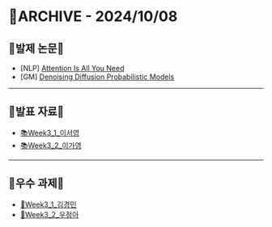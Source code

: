 # 📁ARCHIVE - 2024/10/08

## 💚발제 논문💚  
- [NLP] [Attention Is All You Need](https://arxiv.org/pdf/1706.03762)
- [GM] [Denoising Diffusion Probabilistic Models](https://arxiv.org/abs/2006.11239)
---

## 💚발표 자료💚
- [📚Week3_1_이서영](https://github.com/user-attachments/files/17286569/Week3_1_.pdf)
- [📚Week3_2_이가영](https://github.com/user-attachments/files/17286570/Week3_2_.pdf)


---

## 💚우수 과제💚
- [🌟Week3_1_김경민](https://aware-option-ea8.notion.site/Attention-Is-All-You-Need-47fc89d68fab46eb89fab2b65e27d38e)
- [🌟Week3_2_우정아](https://github.com/user-attachments/files/17307716/Week3_._.pdf)



